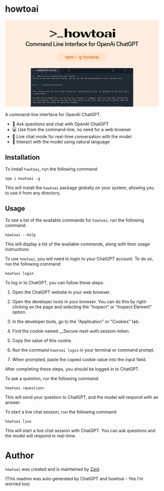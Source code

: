 # howtoai

![howtoai](https://raw.githubusercontent.com/zaidmukaddam/howtoai/main/assets/howtoai.png)

A command-line interface for OpenAI ChatGPT.

- 💬 Ask questions and chat with OpenAI ChatGPT
- 💻 Use from the command-line, no need for a web browser
- 💬 Live chat mode for real-time conversation with the model
- 🤖 Interact with the model using natural language

## Installation

To install `howtoai`, run the following command:

```
npm i howtoai -g
```

This will install the `howtoai` package globally on your system, allowing you to use it from any directory.

## Usage

To see a list of the available commands for `howtoai`, run the following command:

```
howtoai --help
```

This will display a list of the available commands, along with their usage instructions.

To use `howtoai`, you will need to login to your ChatGPT account. To do so, run the following command:

```
howtoai login
```

To log in to ChatGPT, you can follow these steps:

1. Open the ChatGPT website in your web browser.

2. Open the developer tools in your browser. You can do this by right-clicking on the page and selecting the "Inspect" or "Inspect Element" option.

3. In the developer tools, go to the "Application" or "Cookies" tab.

4. Find the cookie named \_\_Secure-next-auth.session-token.

5. Copy the value of this cookie.

6. Run the command `howtoai login` in your terminal or command prompt.

7. When prompted, paste the copied cookie value into the input field.

After completing these steps, you should be logged in to ChatGPT.

To ask a question, run the following command:

```
howtoai <question>
```

This will send your question to ChatGPT, and the model will respond with an answer.

To start a live chat session, run the following command:

```
howtoai live
```

This will start a live chat session with ChatGPT. You can ask questions and the model will respond in real-time.


# Author

`howtoai` was created and is maintained by [Zaid](https://twitter.com/zaidmukaddam).

(This readme was auto generated by ChatGPT and howtoai - Yes I'm worried too)
